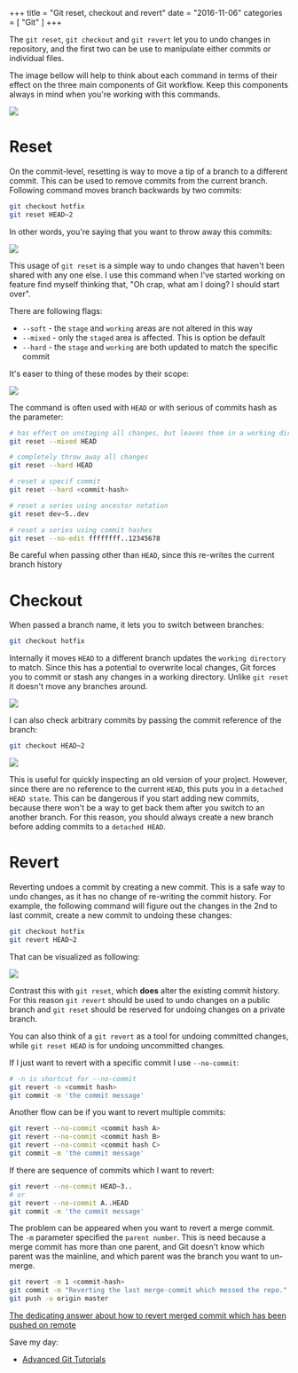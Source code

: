 +++
title = "Git reset, checkout and revert"
date = "2016-11-06"
categories = [
    "Git"
]
+++

The `git reset`, `git checkout` and `git revert` let you to undo changes in repository, and the first two can be use to manipulate either commits or individual files.

<!--more-->

The image bellow will help to think about each command in terms of their effect on the three main components of Git workflow. Keep this components always in mind when you're working with this commands.

![](images/posts/Reset-Checkout-and-Revert/git-main-components.png)

# Reset

On the commit-level, resetting is way to move a tip of a branch to a different commit. This can be used to remove commits from the current branch. Following command moves branch backwards by two commits:

```bash
git checkout hotfix
git reset HEAD~2
```

In other words, you're saying that you want to throw away this commits:

![](images/posts/Reset-Checkout-and-Revert/resetting-branch.png)

This usage of `git reset` is a simple way to undo changes that haven't been shared with any one else. I use this command when I've started working on feature find myself thinking that, "Oh crap, what am I doing? I should start over".

There are following flags:

* `--soft` - the `stage` and `working` areas are not altered in this way
* `--mixed` - only the `staged` area is affected. This is option be default
* `--hard` - the `stage` and `working` are both updated to match the specific commit

It's easer to thing of these modes by their scope:

![](images/posts/Reset-Checkout-and-Revert/git-reset-scopes.png)

The command is often used with `HEAD` or with serious of commits hash as the parameter:

```bash
# has effect on unstaging all changes, but leaves them in a working directory
git reset --mixed HEAD

# completely throw away all changes
git reset --hard HEAD

# reset a specif commit
git reset --hard <commit-hash>

# reset a series using ancestor notation
git reset dev~5..dev

# reset a series using commit hashes
git reset --no-edit ffffffff..12345678
```

Be careful when passing other than `HEAD`, since this re-writes the current branch history

# Checkout

When passed a branch name, it lets you to switch between branches:

```bash
git checkout hotfix
```

Internally it moves `HEAD` to a different branch updates the `working directory` to match. Since this has a potential to overwrite local changes, Git forces you to commit or stash any changes in a working directory. Unlike `git reset` it doesn't move any branches around.

![](images/posts/Reset-Checkout-and-Revert/git-checkout.png)

I can also check arbitrary commits by passing the commit reference of the branch:

```bash
git checkout HEAD~2
```

![](images/posts/Reset-Checkout-and-Revert/git-checkout-by-reference.png)

This is useful for quickly inspecting an old version of your project. However, since there are no reference to the current `HEAD`, this puts you in a `detached HEAD state`. This can be dangerous if you start adding new commits, because there won't be a way to get back them after you switch to an another branch. For this reason, you should always create a new branch before adding commits to a `detached HEAD`.

# Revert

Reverting undoes a commit by creating a new commit. This is a safe way to undo changes, as it has no change of re-writing the commit history. For example, the following command will figure out the changes in the 2nd to last commit, create a new commit to undoing these changes:

```bash
git checkout hotfix
git revert HEAD~2
```

That can be visualized as following:

![](images/posts/Reset-Checkout-and-Revert/git-revert.png)

Contrast this with `git reset`, which **does** alter the existing commit history. For this reason `git revert` should be used to undo changes on a public branch and `git reset` should be reserved for undoing changes on a private branch.

You can also think of a `git revert` as a tool for undoing committed changes, while `git reset HEAD` is for undoing uncommitted changes.

If I just want to revert with a specific commit I use `--no-commit`:

```bash
# -n is shortcut for --no-commit
git revert -n <commit hash>
git commit -m 'the commit message'
```

Another flow can be if you want to revert multiple commits:

```bash
git revert --no-commit <commit hash A>
git revert --no-commit <commit hash B>
git revert --no-commit <commit hash C>
git commit -m 'the commit message'
```

If there are sequence of commits which I want to revert:

```bash
git revert --no-commit HEAD~3..
# or
git revert --no-commit A..HEAD  
git commit -m 'the commit message'
```

The problem can be appeared when you want to revert a merge commit. The `-m` parameter specified the `parent number`. This is need because a merge commit has more than one parent, and Git doesn't know which parent was the mainline, and which parent was the branch you want to un-merge.

```bash
git revert -m 1 <commit-hash> 
git commit -m "Reverting the last merge-commit which messed the repo."
git push -u origin master
```

[The dedicating answer about how to revert merged commit which has been pushed on remote](http://stackoverflow.com/questions/7099833/how-to-revert-a-merge-commit-thats-already-pushed-to-remote-branch)

Save my day:

* [Advanced Git Tutorials](https://www.atlassian.com/git/tutorials/advanced-overview)